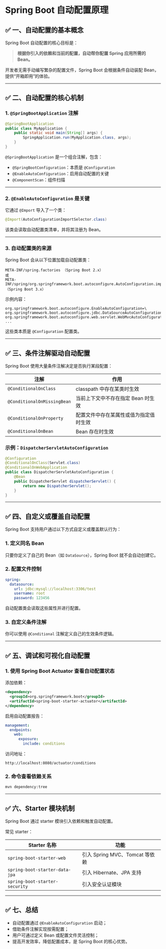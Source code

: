 # Spring Boot 自动配置原理

## ✅ 一、自动配置的基本概念

Spring Boot 自动配置的核心目标是：

> **根据你引入的依赖和当前的配置，自动帮你配置 Spring 应用所需的 Bean。**

开发者无需手动编写繁杂的配置文件，Spring Boot 会根据条件自动装配 Bean，提供“开箱即用”的体验。

---

## ✅ 二、自动配置的核心机制

### 1. `@SpringBootApplication` 注解

```java
@SpringBootApplication
public class MyApplication {
    public static void main(String[] args) {
        SpringApplication.run(MyApplication.class, args);
    }
}
```

`@SpringBootApplication` 是一个组合注解，包含：

- `@SpringBootConfiguration`：本质是 `@Configuration`
- `@EnableAutoConfiguration`：启用自动配置的关键
- `@ComponentScan`：组件扫描

---

### 2. `@EnableAutoConfiguration` 是关键

它通过 `@Import` 导入了一个类：

```java
@Import(AutoConfigurationImportSelector.class)
```

该类会读取自动配置类清单，并将其注册为 Bean。

---

### 3. 自动配置类的来源

Spring Boot 会从以下位置加载自动配置类：

```
META-INF/spring.factories （Spring Boot 2.x）
或
META-INF/spring/org.springframework.boot.autoconfigure.AutoConfiguration.imports （Spring Boot 3.x）
```

示例内容：

```properties
org.springframework.boot.autoconfigure.EnableAutoConfiguration=\
org.springframework.boot.autoconfigure.jdbc.DataSourceAutoConfiguration,\
org.springframework.boot.autoconfigure.web.servlet.WebMvcAutoConfiguration,\
...
```

这些类本质是 `@Configuration` 配置类。

---

## ✅ 三、条件注解驱动自动配置

Spring Boot 使用大量条件注解决定是否执行某段配置：

| 注解 | 作用 |
|------|------|
| `@ConditionalOnClass` | classpath 中存在某类时生效 |
| `@ConditionalOnMissingBean` | 当前上下文中不存在指定 Bean 时生效 |
| `@ConditionalOnProperty` | 配置文件中存在某属性或值为指定值时生效 |
| `@ConditionalOnBean` | Bean 存在时生效 |

### 示例：`DispatcherServletAutoConfiguration`

```java
@Configuration
@ConditionalOnClass(Servlet.class)
@ConditionalOnWebApplication
public class DispatcherServletAutoConfiguration {
    @Bean
    public DispatcherServlet dispatcherServlet() {
        return new DispatcherServlet();
    }
}
```

---

## ✅ 四、自定义或覆盖自动配置

Spring Boot 支持用户通过以下方式自定义或覆盖默认行为：

### 1. 定义同名 Bean

只要你定义了自己的 Bean（如 `DataSource`），Spring Boot 就不会自动创建它。

### 2. 配置文件控制

```yaml
spring:
  datasource:
    url: jdbc:mysql://localhost:3306/test
    username: root
    password: 123456
```

自动配置类会读取这些属性并进行配置。

### 3. 自定义条件注解

你可以使用 `@Conditional` 注解定义自己的生效条件逻辑。

---

## ✅ 五、调试和可视化自动配置

### 1. 使用 Spring Boot Actuator 查看自动配置状态

添加依赖：

```xml
<dependency>
  <groupId>org.springframework.boot</groupId>
  <artifactId>spring-boot-starter-actuator</artifactId>
</dependency>
```

启用自动配置报告：

```yaml
management:
  endpoints:
    web:
      exposure:
        include: conditions
```

访问地址：

```
http://localhost:8080/actuator/conditions
```

### 2. 命令查看依赖关系

```bash
mvn dependency:tree
```

---

## ✅ 六、Starter 模块机制

Spring Boot 通过 starter 模块引入依赖和触发自动配置。

常见 starter：

| Starter 名称 | 功能 |
|--------------|------|
| `spring-boot-starter-web` | 引入 Spring MVC、Tomcat 等依赖 |
| `spring-boot-starter-data-jpa` | 引入 Hibernate、JPA 支持 |
| `spring-boot-starter-security` | 引入安全认证模块 |

---

## ✅ 七、总结

- 自动配置通过 `@EnableAutoConfiguration` 启动；
- 借助条件注解实现按需配置；
- 用户可通过定义 Bean 或配置文件灵活控制；
- 提高开发效率，降低配置成本，是 Spring Boot 的核心优势。
